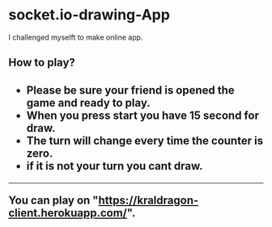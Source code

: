 # socket.io-drawing-App

I challenged myselft to make online app.


<h2>How to play?<h2> 

* Please be sure your friend is opened the game and ready to play.
* When you press start you have 15 second for draw. 
* The turn will change every time the counter is zero.
* if it is not your turn you cant draw.
 
- - - -
You can play on "https://kraldragon-client.herokuapp.com/".
